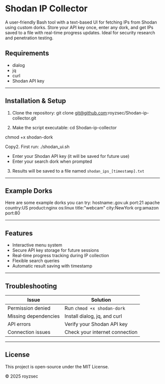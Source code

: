 # Shodan IP Collector

A user-friendly Bash tool with a text-based UI for fetching IPs from Shodan using custom dorks. Store your API key once, enter any dork, and get IPs saved to a file with real-time progress updates. Ideal for security research and penetration testing.

## Requirements
- dialog
- jq
- curl
- Shodan API key

---

## Installation & Setup

1. Clone the repository:
git clone git@github.com:royzsec/Shodan-ip-collector.git

2. Make the script executable:
cd Shodan-ip-collector

chmod +x shodan-dork


 Copy2. First run:
 ./shodan_ui.sh
- Enter your Shodan API key (it will be saved for future use)
- Enter your search dork when prompted

3. Results will be saved to a file named `shodan_ips_[timestamp].txt`

---

## Example Dorks

Here are some example dorks you can try:
hostname:.gov.uk port:21
apache country:US
product:nginx os:linux
title:"webcam" city:NewYork
org:amazon port:80


---

## Features

- Interactive menu system
- Secure API key storage for future sessions
- Real-time progress tracking during IP collection
- Flexible search queries
- Automatic result saving with timestamp

---

## Troubleshooting

| Issue                | Solution                                  |
|----------------------|-------------------------------------------|
| Permission denied    | Run `chmod +x shodan-dork`               |
| Missing dependencies | Install dialog, jq, and curl              |
| API errors           | Verify your Shodan API key                |
| Connection issues    | Check your internet connection            |

---

## License

This project is open-source under the MIT License.

© 2025 royzsec








 
